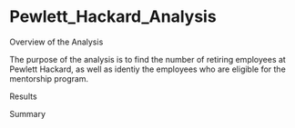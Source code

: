 # Pewlett_Hackard_Analysis
Overview of the Analysis

The purpose of the analysis is to find the number of retiring employees at Pewlett Hackard, as well as identiy the employees who are eligible for the mentorship program.

Results




Summary
